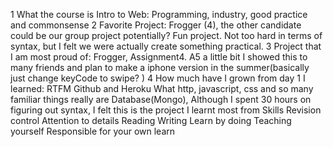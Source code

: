 1 What the course is
	Intro to Web: Programming, industry, good practice and commonsense
2 Favorite Project: Frogger (4), the other candidate could be our group project potentially?
	Fun project. Not too hard in terms of syntax, but I felt we were actually create something practical. 
3 Project that I am most proud of: Frogger, Assignment4. A5 a little bit
	I showed this to many friends and plan to make a iphone version in the summer(basically just change keyCode to swipe? )
4 How much have I grown from day 1
	I learned: 
	RTFM
	Github and Heroku
	What http, javascript, css and so many familiar things really are
	Database(Mongo), Although I spent 30 hours on figuring out syntax, I felt this is the project I learnt most from
Skills 
	Revision control
	Attention to details
	Reading 
	Writing
	Learn by doing
	Teaching yourself
	Responsible for your own learn
